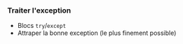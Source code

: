 ### Traiter l'exception

* Blocs `try`/`except`
* Attraper la bonne exception (le plus finement possible)
